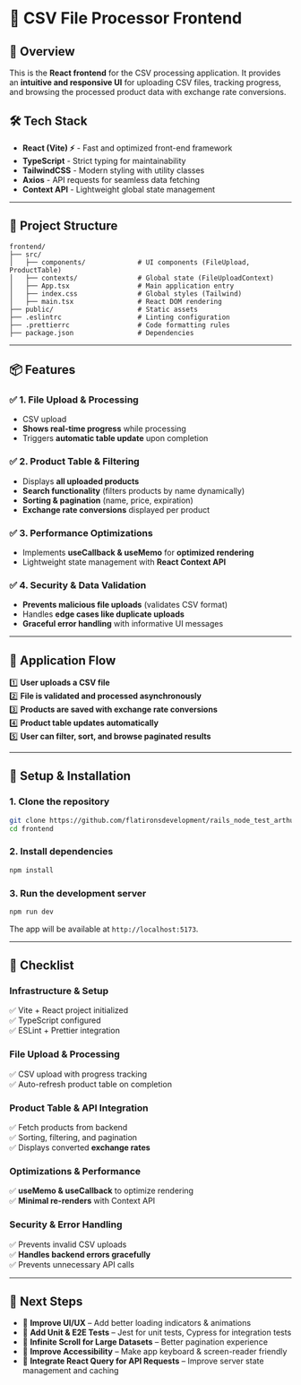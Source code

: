 # 📌 CSV File Processor Frontend

## 🚀 Overview

This is the **React frontend** for the CSV processing application. It provides an **intuitive and responsive UI** for uploading CSV files, tracking progress, and browsing the processed product data with exchange rate conversions.

## 🛠️ Tech Stack

- **React (Vite) ⚡** - Fast and optimized front-end framework
- **TypeScript** - Strict typing for maintainability
- **TailwindCSS** - Modern styling with utility classes
- **Axios** - API requests for seamless data fetching
- **Context API** - Lightweight global state management

---

## 📂 Project Structure

```
frontend/
├── src/
│   ├── components/             # UI components (FileUpload, ProductTable)
│   ├── contexts/               # Global state (FileUploadContext)
│   ├── App.tsx                 # Main application entry
│   ├── index.css               # Global styles (Tailwind)
│   ├── main.tsx                # React DOM rendering
├── public/                     # Static assets
├── .eslintrc                   # Linting configuration
├── .prettierrc                 # Code formatting rules
├── package.json                # Dependencies
```

---

## 📦 Features

### ✅ **1. File Upload & Processing**

- CSV upload
- **Shows real-time progress** while processing
- Triggers **automatic table update** upon completion

### ✅ **2. Product Table & Filtering**

- Displays **all uploaded products**
- **Search functionality** (filters products by name dynamically)
- **Sorting & pagination** (name, price, expiration)
- **Exchange rate conversions** displayed per product

### ✅ **3. Performance Optimizations**

- Implements **useCallback & useMemo** for **optimized rendering**
- Lightweight state management with **React Context API**

### ✅ **4. Security & Data Validation**

- **Prevents malicious file uploads** (validates CSV format)
- Handles **edge cases like duplicate uploads**
- **Graceful error handling** with informative UI messages

---

## 📌 Application Flow

1️⃣ **User uploads a CSV file**  
2️⃣ **File is validated and processed asynchronously**  
3️⃣ **Products are saved with exchange rate conversions**  
4️⃣ **Product table updates automatically**  
5️⃣ **User can filter, sort, and browse paginated results**

---

## 📌 Setup & Installation

### **1. Clone the repository**

```bash
git clone https://github.com/flatironsdevelopment/rails_node_test_arthursvpb.git
cd frontend
```

### **2. Install dependencies**

```bash
npm install
```

### **3. Run the development server**

```bash
npm run dev
```

The app will be available at `http://localhost:5173`.

---

## 📌 Checklist

### **Infrastructure & Setup**

✅ Vite + React project initialized  
✅ TypeScript configured  
✅ ESLint + Prettier integration

### **File Upload & Processing**

✅ CSV upload with progress tracking  
✅ Auto-refresh product table on completion

### **Product Table & API Integration**

✅ Fetch products from backend  
✅ Sorting, filtering, and pagination  
✅ Displays converted **exchange rates**

### **Optimizations & Performance**

✅ **useMemo & useCallback** to optimize rendering  
✅ **Minimal re-renders** with Context API

### **Security & Error Handling**

✅ Prevents invalid CSV uploads  
✅ **Handles backend errors gracefully**  
✅ Prevents unnecessary API calls

---

## 🚀 Next Steps

- 🔹 **Improve UI/UX** – Add better loading indicators & animations
- 🔹 **Add Unit & E2E Tests** – Jest for unit tests, Cypress for integration tests
- 🔹 **Infinite Scroll for Large Datasets** – Better pagination experience
- 🔹 **Improve Accessibility** – Make app keyboard & screen-reader friendly
- 🔹 **Integrate React Query for API Requests** – Improve server state management and caching
